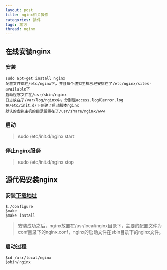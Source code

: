 ```yaml
---
layout: post
title: nginx相关操作
categories: 插件
tags: 笔记
thread: nginx
---
```


## 在线安装nginx
### 安装
```
sudo apt-get install nginx
配置文件都在/etc/nginx下，并且每个虚拟主机已经安排在了/etc/nginx/sites-available下
启动程序文件在/usr/sbin/nginx
日志放在了/var/log/nginx中，分别是access.log和error.log
在/etc/init.d/下创建了启动脚本nginx
默认的虚拟主机的目录设置在了/usr/share/nginx/www
```
### 启动
> sudo /etc/init.d/nginx start

### 停止nginx服务
> sudo /etc/init.d/nginx stop

## 源代码安装nginx
### 安装[下载地址](http://nginx.org/download/)
```
$./configure
$make
$make install
```
> 安装成功之后，nginx放置在/usr/local/nginx目录下，主要的配置文件为conf目录下的nginx.conf，nginx的启动文件在sbin目录下的nginx文件。


### 启动过程
```
$cd /usr/local/nginx
$sbin/nginx
```